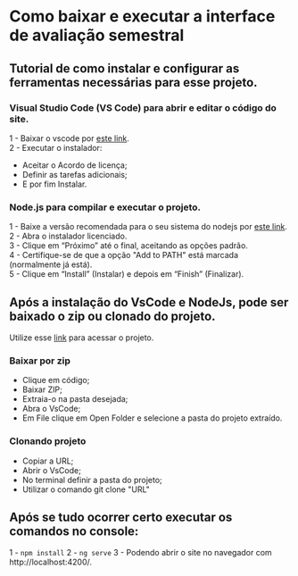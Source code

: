 # Como baixar e executar a interface de avaliação semestral

## Tutorial de como instalar e configurar as ferramentas necessárias para esse projeto.

### Visual Studio Code (VS Code) para abrir e editar o código do site.

1 - Baixar o vscode por [este link](https://code.visualstudio.com/download).  
2 - Executar o instalador:  
- Aceitar o Acordo de licença;  
- Definir as tarefas adicionais;  
- E por fim Instalar.  

### Node.js para compilar e executar o projeto.

1 - Baixe a versão recomendada para o seu sistema do nodejs por [este link](https://nodejs.org/pt/download).  
2 - Abra o instalador licenciado.  
3 - Clique em “Próximo” até o final, aceitando as opções padrão.  
4 - Certifique-se de que a opção "Add to PATH" está marcada (normalmente já está).  
5 - Clique em “Install” (Instalar) e depois em “Finish” (Finalizar).  

## Após a instalação do VsCode e NodeJs, pode ser baixado o zip ou clonado do projeto.

Utilize esse [link](https://github.com/CTISM-Prof-Henry/trab-final-tarde-engenharia-da-esperteza) para acessar o projeto.

### Baixar por zip

- Clique em código;
- Baixar ZIP;
- Extraia-o na pasta desejada;
- Abra o VsCode;
- Em File clique em Open Folder e selecione a pasta do projeto extraído.

### Clonando projeto

- Copiar a URL;
- Abrir o VsCode;
- No terminal definir a pasta do projeto;
- Utilizar o comando git clone "URL"

## Após se tudo ocorrer certo executar os comandos no console:

1 - `npm install`
2 - `ng serve`
3 - Podendo abrir o site no navegador com http://localhost:4200/.

